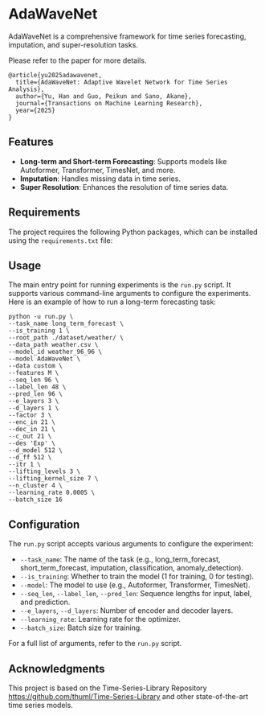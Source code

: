 # AdaWaveNet

AdaWaveNet is a comprehensive framework for time series forecasting, imputation, and super-resolution tasks. 

Please refer to the paper for more details.

```
@article{yu2025adawavenet,
  title={AdaWaveNet: Adaptive Wavelet Network for Time Series Analysis},
  author={Yu, Han and Guo, Peikun and Sano, Akane},
  journal={Transactions on Machine Learning Research},
  year={2025}
}
```

## Features

- **Long-term and Short-term Forecasting**: Supports models like Autoformer, Transformer, TimesNet, and more.
- **Imputation**: Handles missing data in time series.
- **Super Resolution**: Enhances the resolution of time series data.

## Requirements

The project requires the following Python packages, which can be installed using the `requirements.txt` file:


## Usage

The main entry point for running experiments is the `run.py` script. It supports various command-line arguments to configure the experiments. Here is an example of how to run a long-term forecasting task:

```
python -u run.py \
--task_name long_term_forecast \
--is_training 1 \
--root_path ./dataset/weather/ \
--data_path weather.csv \
--model_id weather_96_96 \
--model AdaWaveNet \
--data custom \
--features M \
--seq_len 96 \
--label_len 48 \
--pred_len 96 \
--e_layers 3 \
--d_layers 1 \
--factor 3 \
--enc_in 21 \
--dec_in 21 \
--c_out 21 \
--des 'Exp' \
--d_model 512 \
--d_ff 512 \
--itr 1 \
--lifting_levels 3 \
--lifting_kernel_size 7 \
--n_cluster 4 \
--learning_rate 0.0005 \
--batch_size 16
```

## Configuration

The `run.py` script accepts various arguments to configure the experiment:

- `--task_name`: The name of the task (e.g., long_term_forecast, short_term_forecast, imputation, classification, anomaly_detection).
- `--is_training`: Whether to train the model (1 for training, 0 for testing).
- `--model`: The model to use (e.g., Autoformer, Transformer, TimesNet).
- `--seq_len`, `--label_len`, `--pred_len`: Sequence lengths for input, label, and prediction.
- `--e_layers`, `--d_layers`: Number of encoder and decoder layers.
- `--learning_rate`: Learning rate for the optimizer.
- `--batch_size`: Batch size for training.

For a full list of arguments, refer to the `run.py` script.


## Acknowledgments

This project is based on the Time-Series-Library Repository <https://github.com/thuml/Time-Series-Library> and other state-of-the-art time series models.
